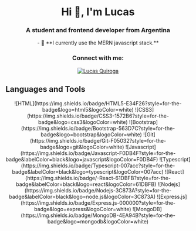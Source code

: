<h1 align="center">Hi 👋, I'm Lucas</h1>
<h3 align="center">A student and frontend developer from Argentina</h3>
<p align="center">
- 🌱 **I currently use the MERN javascript stack.**
</p>
<h3 align="center">Connect with me:</h3>
<p align="center">
 <a href="https://www.linkedin.com/in/lucas-quiroga-/" target="_blank">
  <img src="https://img.shields.io/badge/LinkedIn-0077B5?style=for-the-badge&logo=linkedin&logoColor=white" alt="Lucas Quiroga"/>
 </a>
</p>

## Languages and Tools
<p align="center">
![HTML](https://img.shields.io/badge/HTML5-E34F26?style=for-the-badge&logo=html5&logoColor=white)
![CSS3](https://img.shields.io/badge/CSS3-1572B6?style=for-the-badge&logo=css3&logoColor=white)
![Bootstrap](https://img.shields.io/badge/Bootstrap-563D7C?style=for-the-badge&logo=bootstrap&logoColor=white)
![Git](https://img.shields.io/badge/Git-F05032?style=for-the-badge&logo=git&logoColor=white)
![Javascript](https://img.shields.io/badge/Javascript-F0DB4F?style=for-the-badge&labelColor=black&logo=javascript&logoColor=F0DB4F)
![Typescript](https://img.shields.io/badge/Typescript-007acc?style=for-the-badge&labelColor=black&logo=typescript&logoColor=007acc)
![React](https://img.shields.io/badge/-React-61DBFB?style=for-the-badge&labelColor=black&logo=react&logoColor=61DBFB)
![Nodejs](https://img.shields.io/badge/Nodejs-3C873A?style=for-the-badge&labelColor=black&logo=node.js&logoColor=3C873A)
![Express.js](https://img.shields.io/badge/Express.js-000000?style=for-the-badge&logo=express&logoColor=white)
![MongoDB](https://img.shields.io/badge/MongoDB-4EA94B?style=for-the-badge&logo=mongodb&logoColor=white)
</p>
